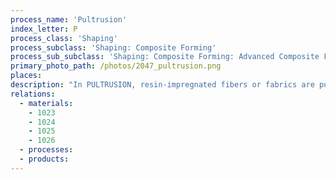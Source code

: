```yaml
---
process_name: 'Pultrusion'
index_letter: P
process_class: 'Shaping'
process_subclass: 'Shaping: Composite Forming'
process_sub_subclass: 'Shaping: Composite Forming: Advanced Composite Forming'
primary_photo_path: /photos/2047_pultrusion.png
places: 
description: "In PULTRUSION, resin-impregnated fibers or fabrics are pulled through a series of hardened steel forming dies. The last die is heated to cure the resin, producing a rigid composite section. The profile is determined by the die cross-section; solid or hollow circular, rectangular, square sections, and channel and I-sections, are all possible. The speed of travel through the die is determined by the viscosity, thickness and curing of the resin. The section produced is either cut into discrete lengths after the puller system or wound onto a drum."
relations: 
  - materials: 
    - 1023
    - 1024
    - 1025
    - 1026
  - processes: 
  - products: 
---
```

